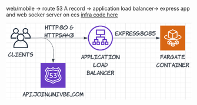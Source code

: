 web/mobile -> route 53 A record -> application load balancer-> express app and web socker server on ecs
[infra code here](./infra/lib/infra-stack.ts)

![cool architecture](./assets/architecture.png)
